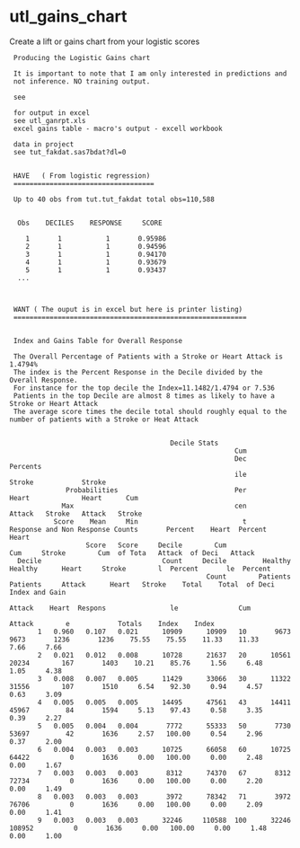 # utl_gains_chart
Create a lift or gains chart from your logistic scores

     Producing the Logistic Gains chart

     It is important to note that I am only interested in predictions and
     not inference. NO training output.

     see

     for output in excel
     see utl_ganrpt.xls
     excel gains table - macro's output - excell workbook

     data in project
     see tut_fakdat.sas7bdat?dl=0


     HAVE   ( From logistic regression)
     ===================================

     Up to 40 obs from tut.tut_fakdat total obs=110,588


      Obs    DECILES    RESPONSE     SCORE

        1       1           1       0.95986
        2       1           1       0.94596
        3       1           1       0.94170
        4       1           1       0.93679
        5       1           1       0.93437
      ...



     WANT ( The ouput is in excel but here is printer listing)
     ==========================================================


     Index and Gains Table for Overall Response

     The Overall Percentage of Patients with a Stroke or Heart Attack is 1.4794%
     The index is the Percent Response in the Decile divided by the Overall Response.
     For instance for the top decile the Index=11.1482/1.4794 or 7.536
     Patients in the top Decile are almost 8 times as likely to have a Stroke or Heart Attack
     The average score times the decile total should roughly equal to the number of patients with a Stroke or Heat Attack


                                            Decile Stats
                                                            Cum
                                                            Dec                                                           Percents
                                                            ile                                               Stroke            Stroke
                  Probabilities                             Per                                                Heart             Heart      Cum
                 Max                                        cen                                               Attack   Stroke   Attack   Stroke
               Score    Mean     Min                          t       Response and Non Response Counts       Percent    Heart  Percent    Heart
                       Score   Score     Decile        Cum                        Cum     Stroke        Cum  of Tota   Attack  of Deci   Attack
      Decile                              Count     Decile         Healthy    Healthy      Heart     Stroke        l  Percent       le  Percent
                                                     Count        Patients   Patients     Attack      Heart   Stroke    Total    Total  of Deci   Index and Gain
                                                                                                     Attack    Heart  Respons                le               Cum
                                                                                                              Attack        e            Totals    Index    Index
           1   0.960   0.107   0.021      10909      10909   10       9673       9673       1236       1236    75.55    75.55    11.33    11.33     7.66     7.66
           2   0.021   0.012   0.008      10728      21637   20      10561      20234        167       1403    10.21    85.76     1.56     6.48     1.05     4.38
           3   0.008   0.007   0.005      11429      33066   30      11322      31556        107       1510     6.54    92.30     0.94     4.57     0.63     3.09
           4   0.005   0.005   0.005      14495      47561   43      14411      45967         84       1594     5.13    97.43     0.58     3.35     0.39     2.27
           5   0.005   0.004   0.004       7772      55333   50       7730      53697         42       1636     2.57   100.00     0.54     2.96     0.37     2.00
           6   0.004   0.003   0.003      10725      66058   60      10725      64422          0       1636     0.00   100.00     0.00     2.48     0.00     1.67
           7   0.003   0.003   0.003       8312      74370   67       8312      72734          0       1636     0.00   100.00     0.00     2.20     0.00     1.49
           8   0.003   0.003   0.003       3972      78342   71       3972      76706          0       1636     0.00   100.00     0.00     2.09     0.00     1.41
           9   0.003   0.003   0.003      32246     110588  100      32246     108952          0       1636     0.00   100.00     0.00     1.48     0.00     1.00




